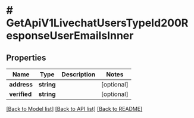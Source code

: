 # # GetApiV1LivechatUsersTypeId200ResponseUserEmailsInner

## Properties

Name | Type | Description | Notes
------------ | ------------- | ------------- | -------------
**address** | **string** |  | [optional]
**verified** | **string** |  | [optional]

[[Back to Model list]](../../README.md#models) [[Back to API list]](../../README.md#endpoints) [[Back to README]](../../README.md)
